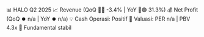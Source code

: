 📊 HALO Q2 2025
📈 Revenue (QoQ 🔻🔴 -3.4% | YoY 🔼🟢 31.3%)
💰 Net Profit (QoQ ⏺️ n/a | YoY ⏺️ n/a)
💡 Cash Operasi: Positif
🧮 Valuasi: PER n/a | PBV 4.3x
🧱 Fundamental stabil
